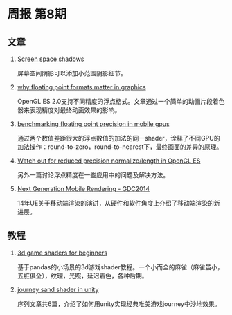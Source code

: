 
# 周报 第8期

## 文章

1. [Screen space shadows](https://panoskarabelas.com/posts/screen_space_shadows/)

     屏幕空间阴影可以添加小范围阴影细节。

2. [why floating point formats matter in graphics](https://community.arm.com/developer/tools-software/graphics/b/blog/posts/at-home-on-the-range---why-floating-point-formats-matter-in-graphics)

    OpenGL ES 2.0支持不同精度的浮点格式。文章通过一个简单的动画片段着色器来表现精度对最终动画效果的影响。

3. [benchmarking floating point precision in mobile gpus](https://community.arm.com/developer/tools-software/graphics/b/blog/posts/benchmarking-floating-point-precision-in-mobile-gpus)

   通过两个数值差距很大的浮点数值的加法的同一shader，诠释了不同GPU的加法操作：round-to-zero，round-to-nearest下，最终画面的差异的原理。

4. [Watch out for reduced precision normalize/length in OpenGL ES](https://www.asawicki.info/news_1596_watch_out_for_reduced_precision_normalizelength_in_opengl_es)

   另外一篇讨论浮点精度在一些应用中的问题及解决方法。

5. [Next Generation Mobile Rendering - GDC2014](https://cdn2-unrealengine-1251447533.file.myqcloud.com/Resources/files/GDC2014_Next_Generation_Mobile_Rendering-2033767592.pdf)

     14年UE关于移动端渲染的演讲，从硬件和软件角度上介绍了移动端渲染的新进展。

## 教程

1. [3d game shaders for beginners](https://lettier.github.io/3d-game-shaders-for-beginners/index.html)

     基于pandas的小场景的3d游戏shader教程。一个小而全的麻雀（麻雀虽小，五脏俱全），纹理，光照，延迟着色，各种后期。

2. [journey sand shader in unity](https://www.alanzucconi.com/2019/10/08/journey-sand-shader-1/)

     序列文章共6篇，介绍了如何用unity实现经典唯美游戏journey中沙地效果。